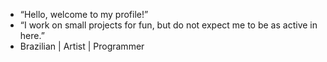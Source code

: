 - “Hello, welcome to my profile!”
- “I work on small projects for fun, but do not expect me to be as active in here.”
- Brazilian | Artist | Programmer


<!---
Zoiudolo/Zoiudolo is a ✨ special ✨ repository because its `README.md` (this file) appears on your GitHub profile.
You can click the Preview link to take a look at your changes.
--->
